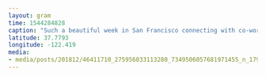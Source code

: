 ```yaml
---
layout: gram
time: 1544284828
caption: "Such a beautiful week in San Francisco connecting with co-workers and friends. Excited to get back home!"
latitude: 37.7793
longitude: -122.419
media:
- media/posts/201812/46411710_275956033113280_7349506057681971455_n_17944947139213742.jpg
---
```

